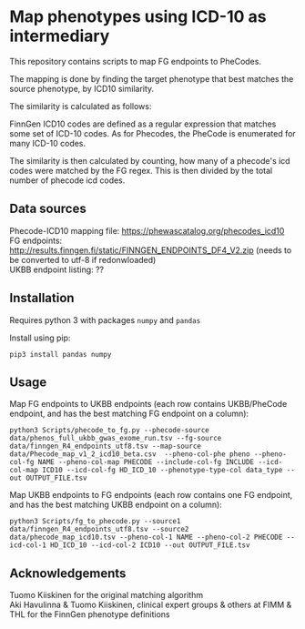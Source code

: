 # Map phenotypes using ICD-10 as intermediary

This repository contains scripts to map FG endpoints to PheCodes.

The mapping is done by finding the target phenotype that best matches the source phenotype, by ICD10 similarity.

The similarity is calculated as follows:

FinnGen ICD10 codes are defined as a regular expression that matches some set of ICD-10 codes. As for Phecodes, the PheCode is enumerated for many ICD-10 codes.

The similarity is then calculated by counting, how many of a phecode's icd codes were matched by the FG regex. This is then divided by the total number of phecode icd codes.

## Data sources

Phecode-ICD10 mapping file: https://phewascatalog.org/phecodes_icd10  
FG endpoints: http://results.finngen.fi/static/FINNGEN_ENDPOINTS_DF4_V2.zip (needs to be converted to utf-8 if redonwloaded)  
UKBB endpoint listing: ??  

## Installation

Requires python 3 with packages `numpy` and `pandas`

Install using pip:

```
pip3 install pandas numpy
```

## Usage

Map FG endpoints to UKBB endpoints (each row contains UKBB/PheCode endpoint, and has the best matching FG endpoint on a column):
```
python3 Scripts/phecode_to_fg.py --phecode-source data/phenos_full_ukbb_gwas_exome_run.tsv --fg-source data/finngen_R4_endpoints_utf8.tsv --map-source data/Phecode_map_v1_2_icd10_beta.csv  --pheno-col-phe pheno --pheno-col-fg NAME --pheno-col-map PHECODE --include-col-fg INCLUDE --icd-col-map ICD10 --icd-col-fg HD_ICD_10 --phenotype-type-col data_type --out OUTPUT_FILE.tsv
```

Map UKBB endpoints to FG endpoints (each row contains one FG endpoint, and has the best matching UKBB endpoint on a column):
```
python3 Scripts/fg_to_phecode.py --source1 data/finngen_R4_endpoints_utf8.tsv --source2 data/phecode_map_icd10.tsv --pheno-col-1 NAME --pheno-col-2 PHECODE --icd-col-1 HD_ICD_10 --icd-col-2 ICD10 --out OUTPUT_FILE.tsv
```
## Acknowledgements
Tuomo Kiiskinen for the original matching algorithm  
Aki Havulinna & Tuomo Kiiskinen, clinical expert groups & others at FIMM & THL for the FinnGen phenotype definitions
